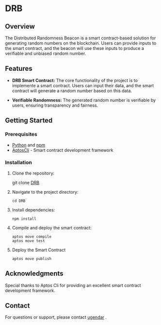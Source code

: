 # DRB

## Overview

The Distributed Randomness Beacon is a smart contract-based solution for generating random numbers on the blockchain. Users can provide inputs to the smart contract, and the beacon will use these inputs to produce a verifiable and unbiased random number.


## Features

- **DRB Smart Contract:** The core functionality of the project is to implemente a smart contract. Users can input their data, and the smart contract will generate a random number based on this data.

- **Verifiable Randomness:** The generated random number is verifiable by users, ensuring transparency and fairness.


## Getting Started

### Prerequisites

- [Python](https://www.python.org/) and [npm](https://www.npmjs.com/)
- [AptosCli](https://aptos.dev/en/build/cli) - Smart contract development framework

### Installation
1. Clone the repository:

   git clone [DRB](https://github.com/ugendar07/DRB.git)

2. Navigate to the project directory:
     
     ```cd DRB```

3. Install dependencies:

     ```npm install```

4. Compile and deploy the smart contract:

     ```
     aptos move compile
     aptos move test
     ```

5. Deploy the Smart Contract

     ```
     aptos move publish
     ```




## Acknowledgments
  Special thanks to Aptos Cli for providing an excellent smart contract development framework.

  
## Contact
For questions or support, please contact [ugendar](mailto:ugendar07@gmail.com) .



